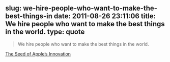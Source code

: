 slug: we-hire-people-who-want-to-make-the-best-things-in
date: 2011-08-26 23:11:06
title: We hire people who want to make the best things in the world.
type: quote
---

> We hire people who want to make the best things in the world.

[The Seed of Apple’s Innovation](http://www.businessweek.com/bwdaily/dnflash/oct2004/nf20041012_4018_db083.htm)
